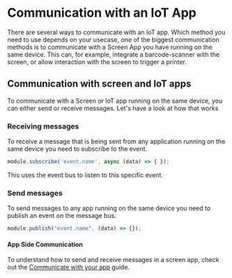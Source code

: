 # Communication with an IoT App

There are several ways to communicate with an IoT app. Which method you need to use depends on your usecase, one of the biggest communication methods is to communicate with a Screen App you have running on the same device. This can, for example, integrate a barcode-scanner with the screen, or allow interaction with the screen to trigger a printer.

## Communication with screen and IoT apps

To communicate with a Screen or IoT app running on the same device, you can either send or receive messages. Let's have a look at how that works

### Receiving messages
To receive a message that is being sent from any application running on the same device you need to subscribe to the event.

```javascript
module.subscribe('event.name', async (data) => { });
```

This uses the event bus to listen to this specific event. 
### Send messages
To send messages to any app running on the same device you need to publish an event on the message bus.

```javascript
module.publish("event.name", (data) => {});
```

#### App Side Communication
To understand how to send and receive messages in a screen app, check out the [Communicate with your app](/screenapp-development/communication) guide.
